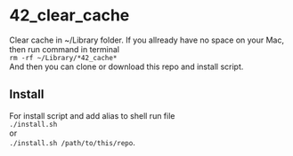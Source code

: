 # 42_clear_cache
Clear cache in ~/Library folder.
If you allready have no space on your Mac, then run command in terminal  
`rm -rf ~/Library/*42_cache*`  
And then you can clone or download this repo and install script.
## Install
For install script and add alias to shell run file  
`./install.sh`  
or  
`./install.sh /path/to/this/repo`.
